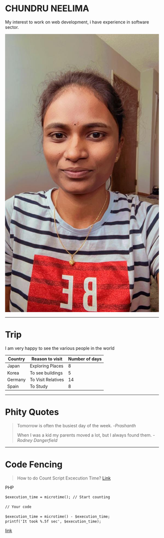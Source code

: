 # CHUNDRU NEELIMA
My interest to work on web development, i have experience in software sector.

![Aboutme](/WhatsApp%20Image%202023-01-31%20at%202.42.27%20PM.jpeg)

---

# Trip
I am very happy to see the various people in the world

|  **Country**  |  **Reason to visit**  |  **Number of days**  |
|---------------|-----------------------|----------------------|
|  Japan        |  Exploring Places     |  8                   |
|  Korea        |  To see buildings     |  5                   |
|  Germany      |  To Visit Relatives   |  14                  |
|  Spain        |  To Study             |  8                   |

---

# Phity Quotes
> Tomorrow is often the busiest day of the week. -_Prashanth_
>
> When I was a kid my parents moved a lot, but I always found them. -_Rodney Dangerfield_

---

# Code Fencing

> How to do Count Script Excecution Time?
[Link](https://stackoverflow.com/questions/535020/tracking-the-script-execution-time-in-php)

PHP
```
$execution_time = microtime(); // Start counting

// Your code

$execution_time = microtime() - $execution_time;
printf('It took %.5f sec', $execution_time);

```
[link](https://css-tricks.com/snippets/php/count-script-excecution-time/)